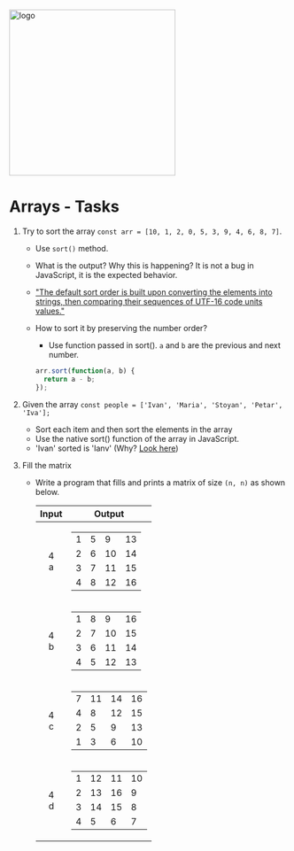 <img src="https://webassets.telerikacademy.com/images/default-source/logos/telerik-academy.svg)" alt="logo" width="300px" style="margin-top: 20px;"/>

# Arrays - Tasks
1. Try to sort the array ```const arr = [10, 1, 2, 0, 5, 3, 9, 4, 6, 8, 7]```. 
    - Use ```sort()``` method.
    - What is the output? Why this is happening? It is not a bug in JavaScript, it is the expected behavior.

    - ["The default sort order is built upon converting the elements into strings, then comparing their sequences of UTF-16 code units values."](https://developer.mozilla.org/en-US/docs/Web/JavaScript/Reference/Global_Objects/Array/sort)

    - How to sort it by preserving the number order? 
        - Use function passed in sort(). ```a``` and ```b``` are the previous and next number.

        ```js
        arr.sort(function(a, b) {
          return a - b;
        });
        ```


1. Given the array ```const people = ['Ivan', 'Maria', 'Stoyan', 'Petar', 'Iva'];``` 
    - Sort each item and then sort the elements in the array
    - Use the native sort() function of the array in JavaScript. 
    - 'Ivan' sorted is 'Ianv' (Why? [Look here](http://www.asciitable.com/))

1. Fill the matrix
    - Write a program that fills and prints a matrix of size `(n, n)` as shown below.


        | Input  | Output |
        |:------:|:------:|
        | 4<br>a | <table><tbody><tr><td>1</td><td>5</td><td>9</td><td>13</td></tr><tr><td>2</td><td>6</td><td>10</td><td>14</td></tr><tr><td>3</td><td>7</td><td>11</td><td>15</td></tr><tr><td>4</td><td>8</td><td>12</td><td>16</td></tr></tbody></table> |
        | 4<br>b | <table><tbody><tr><td>1</td><td>8</td><td>9</td><td>16</td></tr><tr><td>2</td><td>7</td><td>10</td><td>15</td></tr><tr><td>3</td><td>6</td><td>11</td><td>14</td></tr><tr><td>4</td><td>5</td><td>12</td><td>13</td></tr></tbody></table> |
        | 4<br>c | <table><tbody><tr><td>7</td><td>11</td><td>14</td><td>16</td></tr><tr><td>4</td><td>8</td><td>12</td><td>15</td></tr><tr><td>2</td><td>5</td><td>9</td><td>13</td></tr><tr><td>1</td><td>3</td><td>6</td><td>10</td></tr></tbody></table> |
        | 4<br>d | <table><tbody><tr><td>1</td><td>12</td><td>11</td><td>10</td></tr><tr><td>2</td><td>13</td><td>16</td><td>9</td></tr><tr><td>3</td><td>14</td><td>15</td><td>8</td></tr><tr><td>4</td><td>5</td><td>6</td><td>7</td></tr></tbody></table> |

        

